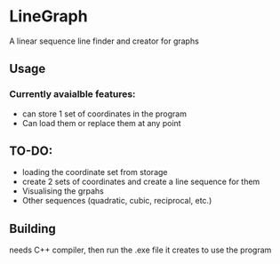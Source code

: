# LineGraph
 A linear sequence line finder and creator for graphs

## Usage
### Currently avaialble features:
 - can store 1 set of coordinates in the program
 - Can load them or replace them at any point

## TO-DO:
 - loading the coordinate set from storage
 - create 2 sets of coordinates and create a line sequence for them
 - Visualising the grpahs
 - Other sequences (quadratic, cubic, reciprocal, etc.)

## Building
needs C++ compiler, then run the .exe file it creates to use the program
